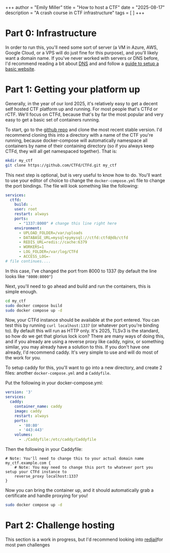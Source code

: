 +++
author = "Emily Miller"
title = "How to host a CTF"
date = "2025-08-17"
description = "A crash course in CTF infrastructure"
tags = [  ]
+++

# Part 0: Infrastructure

In order to run this, you'll need some sort of server (a VM in Azure, AWS, Google Cloud, or a VPS will do just fine for this purpose), and you'll likely want a domain name. If you've never worked with servers or DNS before, I'd recommend reading a bit about [DNS](https://www.redhat.com/en/blog/dns-domain-name-servers) and and follow a [guide to setup a basic website](https://krystal.io/blog/post/beginner-s-guide-to-setting-up-a-vps-virtual-private-server).

# Part 1: Getting your platform up

Generally, in the year of our lord 2025, it's relatively easy to get a decent self hosted CTF platform up and running. For most people that's CTFd or rCTF. We'll focus on CTFd, because that's by far the most popular and very easy to get a basic set of containers running. 

To start, go to the [github repo](https://github.com/CTFd/CTFd) and clone the most recent stable version. I'd recommend cloning this into a directory with a name of the CTF you're running, because docker-compose will automatically namespace all containers by name of their containing directory (so if you always keep CTFd, they will all get namespaced together). That is:

```bash
mkdir my_ctf
git clone https://github.com/CTFd/CTFd.git my_ctf
```

This next step is optional, but is very useful to know how to do. You'll want to use your editor of choice to change the `docker-compose.yml` file to change the port bindings. The file will look something like the following:

```yaml
services:
  ctfd:
    build: .
    user: root
    restart: always
    ports:
      - "1337:8000" # change this line right here
    environment:
      - UPLOAD_FOLDER=/var/uploads
      - DATABASE_URL=mysql+pymysql://ctfd:ctfd@db/ctfd
      - REDIS_URL=redis://cache:6379
      - WORKERS=1
      - LOG_FOLDER=/var/log/CTFd
      - ACCESS_LOG=-
# file continues....
```
In this case, I've changed the port from 8000 to 1337 (by default the line looks like `"8000:8000"`) 

Next, you'll need to go ahead and build and run the containers, this is simple enough.

```bash
cd my_ctf
sudo docker compose build
sudo docker compose up -d
```

Now, your CTFd instance should be available at the port entered. You can test this by running `curl localhost:1337` (or whatever port you're binding to). By default this will run as HTTP only. It's 2025, TLSv3 is the standard, so how do we get that glorius lock icon? There are many ways of doing this, and if you already are using a reverse proxy like caddy, nginx, or something similar, you may already have a solution to this. If you don't have one already, I'd recommend caddy. It's very simple to use and will do most of the work for you.

To setup caddy for this, you'll want to go into a new directory, and create 2 files: another `docker-compose.yml` and a `Caddyfile`.

Put the following in your docker-compose.yml:
```yaml
version: '3'
services:
  caddy:
    container_name: caddy
    image: caddy
    restart: always
    ports:
      - '80:80'
      - '443:443'
    volumes:
      - ./Caddyfile:/etc/caddy/Caddyfile
```

Then the following in your Caddyfile:
```caddy
# Note: You'll need to change this to your actual domain name
my_ctf.example.com {
	# Note: You may need to change this port to whatever port you setup your CTFd instance to
	reverse_proxy localhost:1337
}
```

Now you can bring the container up, and it should automatically grab a certificate and handle proxying for you!

```bash
sudo docker compose up -d
```

# Part 2: Challenge hosting

This section is a work in progress, but I'd recommend looking into [redjail](https://github.com/redpwn/jail)for most pwn challenges
